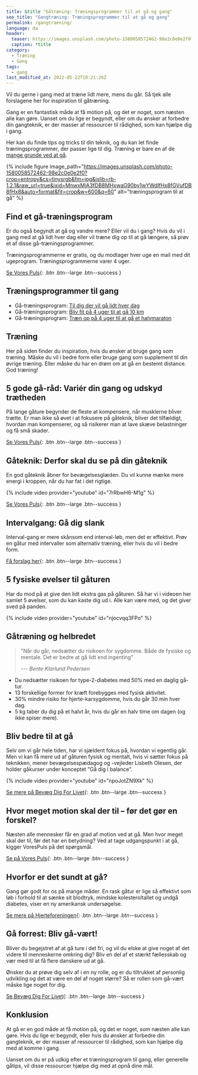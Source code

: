```yaml
---
title: &title "Gåtræning: Træningsprogrammer til at gå og gang"
seo_title: "Gangtræning: Træningsprogrammer til at gå og gang"
permalink: /gangtraening/
language: da
header:
  teaser: https://images.unsplash.com/photo-1580058572462-98e2c0e0e2f0?crop=entropy&cs=tinysrgb&fm=jpg&ixlib=rb-1.2.1&raw_url=true&ixid=MnwxMjA3fDB8MHxwaG90by1wYWdlfHx8fGVufDB8fHx8&auto=format&fit=crop&h=300&w=400&q=10
  caption: *title
category:
  - Træning
  - Gang
tags:
  - gang
last_modified_at: 2022-05-22T10:21:26Z
---
```


Vil du gerne i gang med at træne lidt mere, mens du går. Så tjek alle forslagene her for inspiration til gåtræning.

Gang er en fantastisk måde at få motion på, og det er noget, som næsten alle kan gøre. Uanset om du lige er begyndt, eller om du ønsker at forbedre din gangteknik, er der masser af ressourcer til rådighed, som kan hjælpe dig i gang.

Her kan du finde tips og tricks til din teknik, og du kan let finde træningsprogrammer, der passer lige til dig. Træning er bare en af de [mange grunde ved at gå](/gang-fordele-ved-at-gaa/).

{% include figure image_path="https://images.unsplash.com/photo-1580058572462-98e2c0e0e2f0?crop=entropy&cs=tinysrgb&fm=jpg&ixlib=rb-1.2.1&raw_url=true&ixid=MnwxMjA3fDB8MHxwaG90by1wYWdlfHx8fGVufDB8fHx8&auto=format&fit=crop&w=600&q=60" alt="træningsprogram til at gå" %}

## Find et gå-træningsprogram

Er du også begyndt at gå og vandre mere? Eller vil du i gang? Hvis du vil i gang med at gå lidt hver dag eller vil træne dig op til at gå længere, så prøv et af disse gå-træningsprogrammer.

Træningsprogrammerne er gratis, og du modtager hver uge en mail med dit ugeprogram. Træningsprogrammerne varer 4 uger.

[Se Vores Puls](https://vorespuls.dk/gang/artikler/find-et-gaa-traeningsprogram-der-passer-dig){: .btn .btn--large .btn--success }

## Træningsprogrammer til gang

- Gå-træningsprogram: [Til dig der vil gå lidt hver dag](https://vorespuls.dk/gang/artikler/gaa-traeningsprogram-til-dig-der-vil-gaa-lidt-hver-dag)
- Gå-træningsprogram: [Bliv fit på 4 uger til at gå 10 km](https://vorespuls.dk/gang/artikler/gaa-traeningsprogram-bliv-fit-paa-4-uger-til-at-gaa-10-km)
- Gå-træningsprogram: [Træn op på 4 uger til at gå et halvmaraton](https://vorespuls.dk/gang/artikler/gaa-traeningsprogram-traen-op-paa-4-uger-til-at-gaa-et-halvmaraton)

## Træning

Her på siden finder du inspiration, hvis du ønsker at bruge gang som træning. Måske du vil i bedre form eller bruge gang som supplement til din øvrige træning. Eller måske du har en drøm om at gå en bestemt distance. God træning!

## 5 gode gå-råd: Variér din gang og udskyd trætheden

På lange gåture begynder de fleste at kompensere, når musklerne bliver trætte. Er man ikke så øvet i at fokusere på gåteknik, bliver det tilfældigt, hvordan man kompenserer, og så risikerer man at lave skæve belastninger og få små skader.

[Se Vores Puls](https://vorespuls.dk/gang/artikler/5-gode-gaa-raad-vari%C3%A9r-din-gang-og-udskyd-traetheden){: .btn .btn--large .btn--success }

## Gåteknik: Derfor skal du se på din gåteknik

En god gåteknik åbner for bevægelsesglæden. Du vil kunne mærke mere energi i kroppen, når du har fat i det rigtige.

{% include video provider="youtube" id="7rRbwH6-M1g" %}

[Se Vores Puls](https://vorespuls.dk/gang/artikler/gaar-du-godt-derfor-skal-du-se-paa-din-gaateknik){: .btn .btn--large .btn--success }

## Intervalgang: Gå dig slank

Interval-gang er mere skånsom end interval-løb, men det er effektivt. Prøv en gåtur med intervaller som alternativ træning, eller hvis du vil i bedre form.

[Få forslag her](https://vorespuls.dk/gang/artikler/intervalgang-gaa-dig-slank){: .btn .btn--large .btn--success }

## 5 fysiske øvelser til gåturen

Har du mod på at give den lidt ekstra gas på gåturen. Så har vi i videoen her samlet 5 øvelser, som du kan kaste dig ud i. Alle kan være med, og det giver sved på panden.

 {% include video provider="youtube" id="njocvqq3FPo" %}

## Gåtræning og helbredet

> "Når du går, nedsætter du risikoen for sygdomme. Både de fysiske og mentale. Det er bedre at gå lidt end ingenting"
>
> --- <cite>Bente Klarlund Pedersen</cite>

- Du nedsætter risikoen for type-2-diabetes med 50% med en daglig gå-tur.
- 13 forskellige former for kræft forebygges med fysisk aktivitet.
- 30% mindre risiko for hjerte-karsygdomme, hvis du går 30 min hver dag.
- 5 kg taber du dig på et halvt år, hvis du går en halv time om dagen (og ikke spiser mere).

## Bliv bedre til at gå

Selv om vi går hele tiden, har vi sjældent fokus på, hvordan vi egentlig går. Men vi kan få mere ud af gåturen fysisk og mentalt, hvis vi sætter fokus på teknikken, mener bevægelsespædagog og -vejleder Lisbeth Olesen, der holder gåkurser under konceptet "Gå dig i balance".

{% include video provider="youtube" id="npoJotZN9Xk" %}

[Se mere på Bevæg Dig For Livet](https://www.bevaegdigforlivet.dk/alt-taeller/bliv-bedre-til-at-gaa){: .btn .btn--large .btn--success }

## Hvor meget motion skal der til – før det gør en forskel?

Næsten alle mennesker får en grad af motion ved at gå. Men hvor meget skal der til, før det har en betydning? Ved at tage udgangspunkt i at gå, kigger VoresPuls på det spørgsmål.

[Se på Vores Puls](https://vorespuls.dk/kost-sundhed/artikler/hvor-meget-motion-skal-der-til-foer-det-goer-en-forskel){: .btn .btn--large .btn--success }

## Hvorfor er det sundt at gå?

Gang gør godt for os på mange måder. En rask gåtur er lige så effektivt som løb i forhold til at sænke sit blodtryk, mindske kolesteroltallet og undgå diabetes, viser en ny amerikansk undersøgelse.

[Se mere på Hjerteforeningen](https://hjerteforeningen.dk/2013/04/gaature-lige-saa-sundt-som-loeb/){: .btn .btn--large .btn--success }

## Gå forrest: Bliv gå-vært!

Bliver du begejstret af at gå ture i det fri, og vil du elske at give noget af det videre til menneskerne omkring dig? Bliv en del af et stærkt fællesskab og vær med til at få flere danskere ud at gå.

Ønsker du at prøve dig selv af i en ny rolle, og er du tiltrukket af personlig udvikling og det at være en del af noget større? Så er rollen som gå-vært måske lige noget for dig.

[Se Bevæg Dig For Livet](https://www.bevaegdigforlivet.dk/gang/til-dig-der-gaar/gaa-vaerter/hvad-er-en-gaa-vaert){: .btn .btn--large .btn--success }

## Konklusion

At gå er en god måde at få motion på, og det er noget, som næsten alle kan gøre. Hvis du lige er begyndt, eller hvis du ønsker at forbedre din gangteknik, er der masser af ressourcer til rådighed, som kan hjælpe dig med at komme i gang.

Uanset om du er på udkig efter et træningsprogram til gang, eller generelle gåtips, vil disse ressourcer hjælpe dig med at opnå dine mål.
